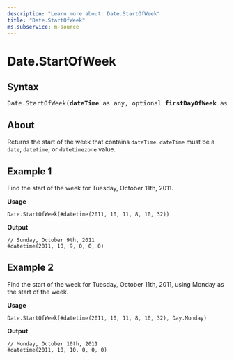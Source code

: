 ```yaml
---
description: "Learn more about: Date.StartOfWeek"
title: "Date.StartOfWeek"
ms.subservice: m-source
---
```

# Date.StartOfWeek

## Syntax

<pre>
Date.StartOfWeek(<b>dateTime</b> as any, optional <b>firstDayOfWeek</b> as nullable number) as any
</pre>
  
## About

Returns the start of the week that contains `dateTime`. `dateTime` must be a `date`, `datetime`, or `datetimezone` value.

## Example 1

Find the start of the week for Tuesday, October 11th, 2011.

**Usage**

```powerquery-m
Date.StartOfWeek(#datetime(2011, 10, 11, 8, 10, 32))
```

**Output**

```powerquery-m
// Sunday, October 9th, 2011
#datetime(2011, 10, 9, 0, 0, 0)
```

## Example 2

Find the start of the week for Tuesday, October 11th, 2011, using Monday as the start of the week.

**Usage**

```powerquery-m
Date.StartOfWeek(#datetime(2011, 10, 11, 8, 10, 32), Day.Monday)
```

**Output**

```powerquery-m
// Monday, October 10th, 2011
#datetime(2011, 10, 10, 0, 0, 0)
```
